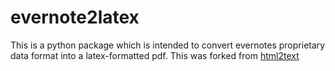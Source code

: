 # evernote2latex


This is a python package which is intended to convert evernotes proprietary data format into a latex-formatted pdf.
This was forked from [html2text](https://github.com/Alir3z4/html2text/blob/master/docs/usage.md)


